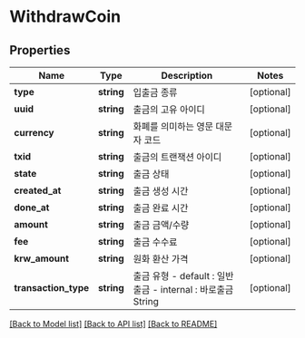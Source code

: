 # WithdrawCoin

## Properties
Name | Type | Description | Notes
------------ | ------------- | ------------- | -------------
**type** | **string** | 입출금 종류 | [optional] 
**uuid** | **string** | 출금의 고유 아이디 | [optional] 
**currency** | **string** | 화폐를 의미하는 영문 대문자 코드 | [optional] 
**txid** | **string** | 출금의 트랜잭션 아이디 | [optional] 
**state** | **string** | 출금 상태 | [optional] 
**created_at** | **string** | 출금 생성 시간 | [optional] 
**done_at** | **string** | 출금 완료 시간 | [optional] 
**amount** | **string** | 출금 금액/수량 | [optional] 
**fee** | **string** | 출금 수수료 | [optional] 
**krw_amount** | **string** | 원화 환산 가격 | [optional] 
**transaction_type** | **string** | 출금 유형 - default : 일반출금 - internal : 바로출금  String | [optional] 

[[Back to Model list]](../README.md#documentation-for-models) [[Back to API list]](../README.md#documentation-for-api-endpoints) [[Back to README]](../README.md)


